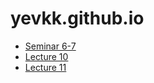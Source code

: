 # yevkk.github.io
- [Seminar 6-7](https://yevkk.github.io/pr6-7/)
- [Lecture 10](https://yevkk.github.io/lec10/)
- [Lecture 11](https://yevkk.github.io/lec11/)
